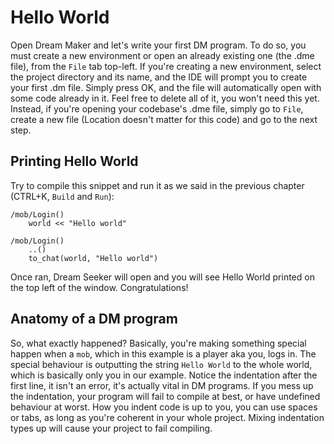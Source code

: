# Hello World
Open Dream Maker and let's write your first DM program. To do so, you must create a new environment or open an already existing one (the .dme file), from the `File` tab top-left. If you're creating a new environment, select the project directory and its name, and the IDE will prompt you to create your first .dm file. Simply press OK, and the file will automatically open with some code already in it. Feel free to delete all of it, you won't need this yet.
Instead, if you're opening your codebase's .dme file, simply go to `File`, create a new file (Location doesn't matter for this code) and go to the next step.

## Printing Hello World
Try to compile this snippet and run it as we said in the previous chapter (CTRL+K, `Build` and `Run`):

```raw
/mob/Login()
	world << "Hello world"
```
```tg
/mob/Login()
	..()
	to_chat(world, "Hello world")
```

Once ran, Dream Seeker will open and you will see Hello World printed on the top left of the window. Congratulations!
## Anatomy of a DM program
So, what exactly happened? Basically, you're making something special happen when a `mob`, which in this example is a player aka you, logs in. The special behaviour is outputting the string `Hello World` to the whole world, which is basically only you in our example. Notice the indentation after the first line, it isn't an error, it's actually vital in DM programs. If you mess up the indentation, your program will fail to compile at best, or have undefined behaviour at worst. How you indent code is up to you, you can use spaces or tabs, as long as you're coherent in your whole project. Mixing indentation types up will cause your project to fail compiling.

